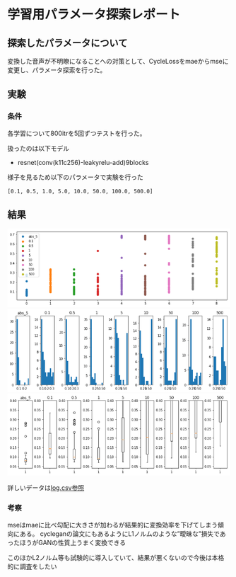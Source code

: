 # 学習用パラメータ探索レポート
## 探索したパラメータについて

 変換した音声が不明瞭になることへの対策として、CycleLossをmaeからmseに変更し、パラメータ探索を行った。

## 実験

### 条件
 各学習について800itrを5回ずつテストを行った。

 扱ったのは以下モデル
 - resnet(conv(k11c256)-leakyrelu-add)9blocks
 
 様子を見るため以下のパラメータで実験を行った
 ```
 [0.1, 0.5, 1.0, 5.0, 10.0, 50.0, 100.0, 500.0]
 ```

 ## 結果
 <!-- TODO: ココから実験後記述 -->
![散布図](scatter.png "scatter")
![ヒストグラム](hist.png "hist")
![箱ひげ図](box.png "box")
 
詳しいデータは[log.csv参照](log.csv)

### 考察
 mseはmaeに比べ勾配に大きさが加わるが結果的に変換効率を下げてしまう傾向にある。
 cycleganの論文にもあるようにL1ノルムのような”曖昧な”損失であったほうがGANの性質上うまく変換できる

 このほかL2ノルム等も試験的に導入していて、結果が悪くないので今後は本格的に調査をしたい

  